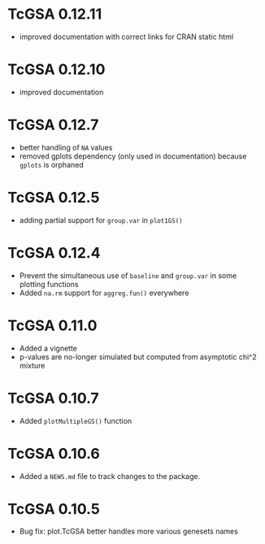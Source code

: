 # TcGSA 0.12.11
* improved documentation with correct links for CRAN static html

# TcGSA 0.12.10
* improved documentation

# TcGSA 0.12.7
* better handling of `NA` values
* removed gplots dependency (only used in documentation) because `gplots` is orphaned

# TcGSA 0.12.5
* adding partial support for `group.var` in `plot1GS()`

# TcGSA 0.12.4
* Prevent the simultaneous use of `baseline` and `group.var` in some plotting functions 
* Added `na.rm` support for `aggreg.fun()` everywhere

# TcGSA 0.11.0
* Added a vignette
* p-values are no-longer simulated but computed from asymptotic chi^2 mixture

# TcGSA 0.10.7
* Added `plotMultipleGS()` function

# TcGSA 0.10.6
* Added a `NEWS.md` file to track changes to the package.

# TcGSA 0.10.5
* Bug fix: plot.TcGSA better handles more various genesets names